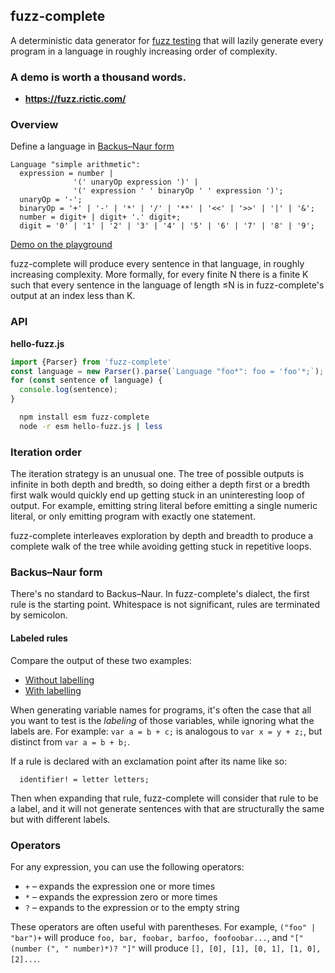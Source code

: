 ## fuzz-complete

A deterministic data generator for [fuzz testing](https://en.wikipedia.org/wiki/Fuzzing) that will lazily generate every program in a language in roughly increasing order of complexity.

### A demo is worth a thousand words.


* **https://fuzz.rictic.com/**


### Overview

Define a language in [Backus–Naur form](https://en.wikipedia.org/wiki/Backus%E2%80%93Naur_form)

```
Language "simple arithmetic":
  expression = number |
              '(' unaryOp expression ')' |
              '(' expression ' ' binaryOp ' ' expression ')';
  unaryOp = '-';
  binaryOp = '+' | '-' | '*' | '/' | '**' | '<<' | '>>' | '|' | '&';
  number = digit+ | digit+ '.' digit+;
  digit = '0' | '1' | '2' | '3' | '4' | '5' | '6' | '7' | '8' | '9';
```
[Demo on the playground](https://fuzz.rictic.com/?input=Language+%22simple+arithmetic%22%3A%0A++expression+%3D+number+%7C%0A++++++++++++++%27%28%27+unaryOp+expression+%27%29%27+%7C%0A++++++++++++++%27%28%27+expression+%27+%27+binaryOp+%27+%27+expression+%27%29%27%3B%0A++unaryOp+%3D+%27-%27%3B%0A++binaryOp+%3D+%27%2B%27+%7C+%27-%27+%7C+%27*%27+%7C+%27%2F%27+%7C+%27**%27+%7C+%27%3C%3C%27+%7C+%27%3E%3E%27+%7C+%27%7C%27+%7C+%27%26%27%3B%0A++number+%3D+digit%2B+%7C+digit%2B+%27.%27+digit%2B%3B%0A++digit+%3D+%270%27+%7C+%271%27+%7C+%272%27+%7C+%273%27+%7C+%274%27+%7C+%275%27+%7C+%276%27+%7C+%277%27+%7C+%278%27+%7C+%279%27%3B)

fuzz-complete will produce every sentence in that language, in roughly increasing complexity. More formally, for every finite N there is a finite K such that every sentence in the language of length ≤N is in fuzz-complete's output at an index less than K.


### API

**hello-fuzz.js**
```javascript
import {Parser} from 'fuzz-complete'
const language = new Parser().parse(`Language "foo*": foo = 'foo'*;`);
for (const sentence of language) {
  console.log(sentence);
}
```

```bash
  npm install esm fuzz-complete
  node -r esm hello-fuzz.js | less
```

### Iteration order

The iteration strategy is an unusual one. The tree of possible outputs is infinite in both depth and bredth, so doing either a depth first or a bredth first walk would quickly end up getting stuck in an uninteresting loop of output. For example, emitting string literal before emitting a single numeric literal, or only emitting program with exactly one statement.

fuzz-complete interleaves exploration by depth and breadth to produce a complete walk of the tree while avoiding getting stuck in repetitive loops.

### Backus–Naur form

There's no standard to Backus–Naur. In fuzz-complete's dialect, the first rule is the starting point. Whitespace is not significant, rules are terminated by semicolon.

#### Labeled rules

Compare the output of these two examples:

* [Without labelling](https://fuzz.rictic.com/?input=Language+%22add+two+variables%22%3A%0A++++file+%3D+%27var+%27+identifier+%27+%3D+%27+identifier+%27+%2B+%27+identifier%3B%0A++++identifier+%3D+letters%3B%0A++++letters+%3D+%27a%27+%7C+%27b%27+%7C+%27c%27+%7C+%27d%27+%7C+%27e%27+%7C+%27f%27+%7C+%27g%27+%7C+letters+letters%3B)
* [With labelling](https://fuzz.rictic.com/?input=Language+%22add+two+variables%22%3A%0A++++file+%3D+%27var+%27+identifier+%27+%3D+%27+identifier+%27+%2B+%27+identifier%3B%0A++++identifier%21+%3D+letters%3B%0A++++letters+%3D+%27a%27+%7C+%27b%27+%7C+%27c%27+%7C+%27d%27+%7C+%27e%27+%7C+%27f%27+%7C+%27g%27+%7C+letters+letters%3B)

When generating variable names for programs, it's often the case that all you want to test is the _labeling_ of those variables, while ignoring what the labels are. For example: `var a = b + c;` is analogous to `var x = y + z;`, but distinct from `var a = b + b;`.

If a rule is declared with an exclamation point after its name like so:

```
  identifier! = letter letters;
```

Then when expanding that rule, fuzz-complete will consider that rule to be a label, and it will not generate sentences with that are structurally the same but with different labels.

### Operators

For any expression, you can use the following operators:

  * `+` – expands the expression one or more times
  * `*` – expands the expression zero or more times
  * `?` – expands to the expression or to the empty string

These operators are often useful with parentheses. For example, `("foo" | "bar")+` will produce `foo, bar, foobar, barfoo, foofoobar...`, and `"[" (number (", " number)*)? "]"` will produce `[], [0], [1], [0, 1], [1, 0], [2]...`.
